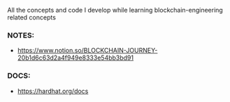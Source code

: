 All the concepts and code I develop while learning blockchain-engineering related concepts

### NOTES:
- https://www.notion.so/BLOCKCHAIN-JOURNEY-20b1d6c63d2a4f949e8333e54bb3bd91
    
### DOCS:
- https://hardhat.org/docs
